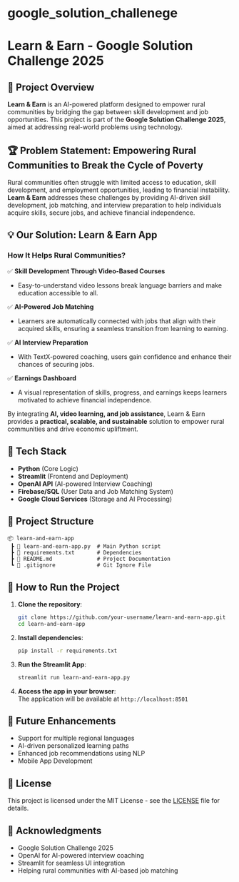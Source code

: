 # google_solution_challenege
# Learn & Earn - Google Solution Challenge 2025

## 🚀 Project Overview
**Learn & Earn** is an AI-powered platform designed to empower rural communities by bridging the gap between skill development and job opportunities. This project is part of the **Google Solution Challenge 2025**, aimed at addressing real-world problems using technology.

## 🏆 Problem Statement: Empowering Rural Communities to Break the Cycle of Poverty
Rural communities often struggle with limited access to education, skill development, and employment opportunities, leading to financial instability. **Learn & Earn** addresses these challenges by providing AI-driven skill development, job matching, and interview preparation to help individuals acquire skills, secure jobs, and achieve financial independence.

## 💡 Our Solution: Learn & Earn App
### How It Helps Rural Communities?
✅ **Skill Development Through Video-Based Courses**  
   - Easy-to-understand video lessons break language barriers and make education accessible to all.
   
✅ **AI-Powered Job Matching**  
   - Learners are automatically connected with jobs that align with their acquired skills, ensuring a seamless transition from learning to earning.
   
✅ **AI Interview Preparation**  
   - With TextX-powered coaching, users gain confidence and enhance their chances of securing jobs.
   
✅ **Earnings Dashboard**  
   - A visual representation of skills, progress, and earnings keeps learners motivated to achieve financial independence.
   
By integrating **AI, video learning, and job assistance**, Learn & Earn provides a **practical, scalable, and sustainable** solution to empower rural communities and drive economic upliftment.

## 🔧 Tech Stack
- **Python** (Core Logic)
- **Streamlit** (Frontend and Deployment)
- **OpenAI API** (AI-powered Interview Coaching)
- **Firebase/SQL** (User Data and Job Matching System)
- **Google Cloud Services** (Storage and AI Processing)

## 📂 Project Structure
```
📦 learn-and-earn-app
 ┣ 📜 learn-and-earn-app.py  # Main Python script
 ┣ 📜 requirements.txt       # Dependencies
 ┣ 📜 README.md              # Project Documentation
 ┗ 📜 .gitignore             # Git Ignore File
```

## 🚀 How to Run the Project
1. **Clone the repository**:
   ```sh
   git clone https://github.com/your-username/learn-and-earn-app.git
   cd learn-and-earn-app
   ```

2. **Install dependencies**:
   ```sh
   pip install -r requirements.txt
   ```

3. **Run the Streamlit App**:
   ```sh
   streamlit run learn-and-earn-app.py
   ```

4. **Access the app in your browser**:  
   The application will be available at `http://localhost:8501`

## 🎯 Future Enhancements
- Support for multiple regional languages
- AI-driven personalized learning paths
- Enhanced job recommendations using NLP
- Mobile App Development

## 📜 License
This project is licensed under the MIT License - see the [LICENSE](LICENSE) file for details.

## 🙌 Acknowledgments
- Google Solution Challenge 2025
- OpenAI for AI-powered interview coaching
- Streamlit for seamless UI integration
- Helping rural communities with AI-based job matching

